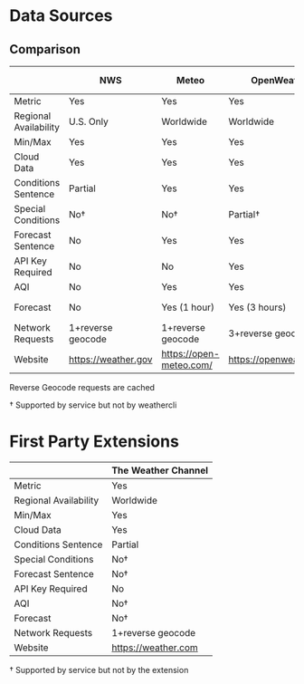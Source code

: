 # Data Sources

## Comparison

|                       | NWS                 | Meteo                   | OpenWeatherMap              | OpenWeatherMap OneCall (2.5)            |
|-----------------------|---------------------|-------------------------|-----------------------------|-----------------------------------------|
| Metric                | Yes                 | Yes                     | Yes                         | Yes                                     |
| Regional Availability | U.S. Only           | Worldwide               | Worldwide                   | Worldwide                               |
| Min/Max               | Yes                 | Yes                     | Yes                         | Yes                                     |
| Cloud Data            | Yes                 | Yes                     | Yes                         | Yes                                     |
| Conditions Sentence   | Partial             | Yes                     | Yes                         | Yes                                     |
| Special Conditions    | No†                 | No†                     | Partial†                    | Yes                                     |
| Forecast Sentence     | No                  | Yes                     | Yes                         | Yes                                     |
| API Key Required      | No                  | No                      | Yes                         | No                                      |
| AQI                   | No                  | Yes                     | Yes                         | No                                      |
| Forecast              | No                  | Yes (1 hour)            | Yes (3 hours)               | Yes (1 hour, minute implementation TBD) |
| Network Requests      | 1+reverse geocode   | 1+reverse geocode       | 3+reverse geocode           | 1+reverse geocode                       |
| Website               | https://weather.gov | https://open-meteo.com/ | https://openweathermap.org/ | https://openweathermap.org/             |

Reverse Geocode requests are cached

† Supported by service but not by weathercli

# First Party Extensions


|                       | The Weather Channel |
|-----------------------|---------------------|
| Metric                | Yes                 |
| Regional Availability | Worldwide           |
| Min/Max               | Yes                 |
| Cloud Data            | Yes                 |
| Conditions Sentence   | Partial             |
| Special Conditions    | No†                 |
| Forecast Sentence     | No†                 |
| API Key Required      | No                  |
| AQI                   | No†                 |
| Forecast              | No†                 |
| Network Requests      | 1+reverse geocode   |
| Website               | https://weather.com |

† Supported by service but not by the extension
